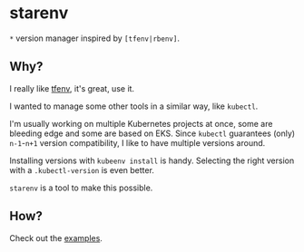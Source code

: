 # starenv

`*` version manager inspired by `[tfenv|rbenv]`.

## Why?

I really like [tfenv][], it's great, use it.

I wanted to manage some other tools in a similar way, like `kubectl`.

I'm usually working on multiple Kubernetes projects at once, some are bleeding edge and some are based on EKS.
Since `kubectl` guarantees (only) `n-1`-`n+1` version compatibility, I like to have multiple versions around.

Installing versions with `kubeenv install` is handy. Selecting the right version with a `.kubectl-version` is even better.

`starenv` is a tool to make this possible.

[tfenv]: https://github.com/tfutils/tfenv

## How?

Check out the [examples][].

[examples]: ./examples
